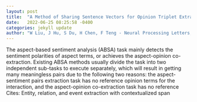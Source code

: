```yaml
---
layout: post
title:  "A Method of Sharing Sentence Vectors for Opinion Triplet Extraction"
date:   2022-06-25 08:25:58 -0400
categories: jekyll update
author: "W Liu, J Hu, S Du, H Chen, F Teng - Neural Processing Letters, 2022"
---
```

The aspect-based sentiment analysis (ABSA) task mainly detects the sentiment polarities of aspect terms, or achieves the aspect-opinion co-extraction. Existing ABSA methods usually divide the task into two independent sub-tasks to execute separately, which will result in getting many meaningless pairs due to the following two reasons: the aspect-sentiment pairs extraction task has no reference opinion terms for the interaction, and the aspect-opinion co-extraction task has no reference  Cites: Entity, relation, and event extraction with contextualized span